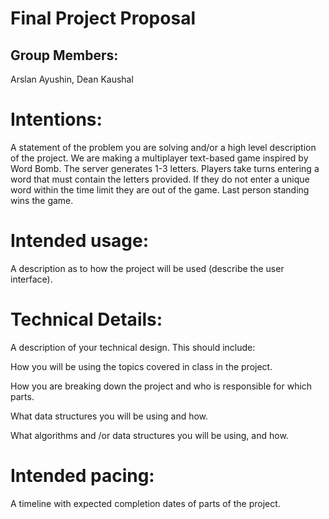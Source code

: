 # Final Project Proposal

## Group Members:

Arslan Ayushin, Dean Kaushal
       
# Intentions:

A statement of the problem you are solving and/or a high level description of the project.
We are making a multiplayer text-based game inspired by Word Bomb. The server generates 1-3 letters. Players take turns entering a word that must contain the letters provided. If they do not enter a unique word within the time limit they are out of the game. Last person standing wins the game.

# Intended usage:

A description as to how the project will be used (describe the user interface).
  
# Technical Details:

A description of your technical design. This should include:
   
How you will be using the topics covered in class in the project.
     
How you are breaking down the project and who is responsible for which parts.
  
What data structures you will be using and how.
     
What algorithms and /or data structures you will be using, and how.
    
# Intended pacing:

A timeline with expected completion dates of parts of the project.
